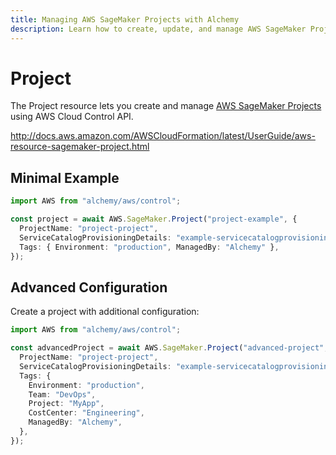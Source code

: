 ```yaml
---
title: Managing AWS SageMaker Projects with Alchemy
description: Learn how to create, update, and manage AWS SageMaker Projects using Alchemy Cloud Control.
---
```


# Project

The Project resource lets you create and manage [AWS SageMaker Projects](https://docs.aws.amazon.com/sagemaker/latest/userguide/) using AWS Cloud Control API.

http://docs.aws.amazon.com/AWSCloudFormation/latest/UserGuide/aws-resource-sagemaker-project.html

## Minimal Example

```ts
import AWS from "alchemy/aws/control";

const project = await AWS.SageMaker.Project("project-example", {
  ProjectName: "project-project",
  ServiceCatalogProvisioningDetails: "example-servicecatalogprovisioningdetails",
  Tags: { Environment: "production", ManagedBy: "Alchemy" },
});
```

## Advanced Configuration

Create a project with additional configuration:

```ts
import AWS from "alchemy/aws/control";

const advancedProject = await AWS.SageMaker.Project("advanced-project", {
  ProjectName: "project-project",
  ServiceCatalogProvisioningDetails: "example-servicecatalogprovisioningdetails",
  Tags: {
    Environment: "production",
    Team: "DevOps",
    Project: "MyApp",
    CostCenter: "Engineering",
    ManagedBy: "Alchemy",
  },
});
```

